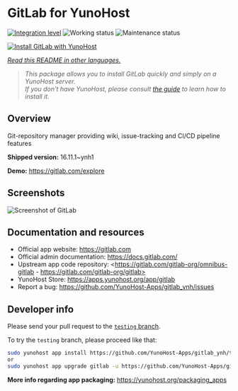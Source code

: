 <!--
N.B.: This README was automatically generated by <https://github.com/YunoHost/apps/tree/master/tools/readme_generator>
It shall NOT be edited by hand.
-->

# GitLab for YunoHost

[![Integration level](https://dash.yunohost.org/integration/gitlab.svg)](https://dash.yunohost.org/appci/app/gitlab) ![Working status](https://ci-apps.yunohost.org/ci/badges/gitlab.status.svg) ![Maintenance status](https://ci-apps.yunohost.org/ci/badges/gitlab.maintain.svg)

[![Install GitLab with YunoHost](https://install-app.yunohost.org/install-with-yunohost.svg)](https://install-app.yunohost.org/?app=gitlab)

*[Read this README in other languages.](./ALL_README.md)*

> *This package allows you to install GitLab quickly and simply on a YunoHost server.*  
> *If you don't have YunoHost, please consult [the guide](https://yunohost.org/install) to learn how to install it.*

## Overview

Git-repository manager providing wiki, issue-tracking and CI/CD pipeline features

**Shipped version:** 16.11.1~ynh1

**Demo:** <https://gitlab.com/explore>

## Screenshots

![Screenshot of GitLab](./doc/screenshots/GitLab_running_11.0_(2018-07).png)

## Documentation and resources

- Official app website: <https://gitlab.com>
- Official admin documentation: <https://docs.gitlab.com/>
- Upstream app code repository: <https://gitlab.com/gitlab-org/omnibus-gitlab - https://gitlab.com/gitlab-org/gitlab>
- YunoHost Store: <https://apps.yunohost.org/app/gitlab>
- Report a bug: <https://github.com/YunoHost-Apps/gitlab_ynh/issues>

## Developer info

Please send your pull request to the [`testing` branch](https://github.com/YunoHost-Apps/gitlab_ynh/tree/testing).

To try the `testing` branch, please proceed like that:

```bash
sudo yunohost app install https://github.com/YunoHost-Apps/gitlab_ynh/tree/testing --debug
or
sudo yunohost app upgrade gitlab -u https://github.com/YunoHost-Apps/gitlab_ynh/tree/testing --debug
```

**More info regarding app packaging:** <https://yunohost.org/packaging_apps>
